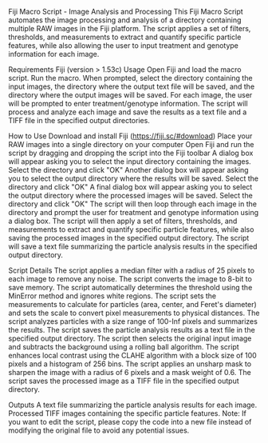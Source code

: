 Fiji Macro Script - Image Analysis and Processing
This Fiji Macro Script automates the image processing and analysis of a directory containing multiple RAW images in the Fiji platform. The script applies a set of filters, thresholds, and measurements to extract and quantify specific particle features, while also allowing the user to input treatment and genotype information for each image.


Requirements
Fiji (version > 1.53c)
Usage
Open Fiji and load the macro script.
Run the macro.
When prompted, select the directory containing the input images, the directory where the output text file will be saved, and the directory where the output images will be saved.
For each image, the user will be prompted to enter treatment/genotype information.
The script will process and analyze each image and save the results as a text file and a TIFF file in the specified output directories.



How to Use
Download and install Fiji (https://fiji.sc/#download)
Place your RAW images into a single directory on your computer
Open Fiji and run the script by dragging and dropping the script into the Fiji toolbar
A dialog box will appear asking you to select the input directory containing the images. Select the directory and click "OK"
Another dialog box will appear asking you to select the output directory where the results will be saved. Select the directory and click "OK"
A final dialog box will appear asking you to select the output directory where the processed images will be saved. Select the directory and click "OK"
The script will then loop through each image in the directory and prompt the user for treatment and genotype information using a dialog box.
The script will then apply a set of filters, thresholds, and measurements to extract and quantify specific particle features, while also saving the processed images in the specified output directory.
The script will save a text file summarizing the particle analysis results in the specified output directory.



Script Details
The script applies a median filter with a radius of 25 pixels to each image to remove any noise.
The script converts the image to 8-bit to save memory.
The script automatically determines the threshold using the MinError method and ignores white regions.
The script sets the measurements to calculate for particles (area, center, and Feret's diameter) and sets the scale to convert pixel measurements to physical distances.
The script analyzes particles with a size range of 100-Inf pixels and summarizes the results.
The script saves the particle analysis results as a text file in the specified output directory.
The script then selects the original input image and subtracts the background using a rolling ball algorithm.
The script enhances local contrast using the CLAHE algorithm with a block size of 100 pixels and a histogram of 256 bins.
The script applies an unsharp mask to sharpen the image with a radius of 6 pixels and a mask weight of 0.6.
The script saves the processed image as a TIFF file in the specified output directory.



Outputs
A text file summarizing the particle analysis results for each image.
Processed TIFF images containing the specific particle features.
Note: If you want to edit the script, please copy the code into a new file instead of modifying the original file to avoid any potential issues.
